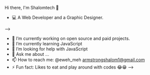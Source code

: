 Hi there, I'm Shalomtech 👋

- 💻 A Web Developer and a Graphic Designer.

-->

- 🔭 I’m currently working on open source and paid projects. 
- 🌱 I’m currently learning JavaScript
- 🤔 I’m looking for help with JavaScript
- 💬 Ask me about ...
- 📫 How to reach me: 
@eweh_meh armstrongshalom1@gmail.com
- ⚡ Fun fact: Likes to eat and play around with codes 😂😁
-->
